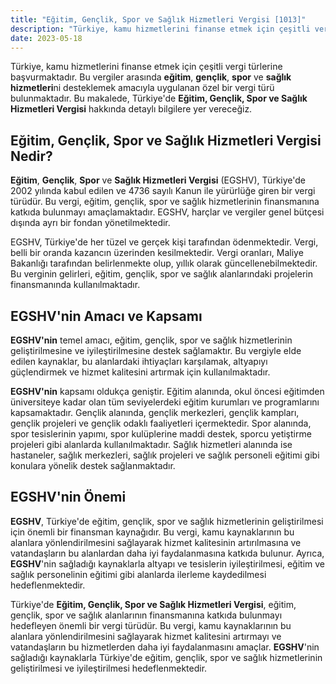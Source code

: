 ```yaml
---
title: "Eğitim, Gençlik, Spor ve Sağlık Hizmetleri Vergisi [1013]"
description: "Türkiye, kamu hizmetlerini finanse etmek için çeşitli vergi türlerine başvurmaktadır."
date: 2023-05-18
---
```


Türkiye, kamu hizmetlerini finanse etmek için çeşitli vergi türlerine başvurmaktadır. Bu vergiler arasında **eğitim**,
**gençlik**, **spor** ve **sağlık hizmetleri**ni desteklemek amacıyla uygulanan özel bir vergi türü bulunmaktadır. Bu
makalede, Türkiye'de **Eğitim, Gençlik, Spor ve Sağlık Hizmetleri Vergisi** hakkında detaylı bilgilere yer vereceğiz.

## Eğitim, Gençlik, Spor ve Sağlık Hizmetleri Vergisi Nedir?

**Eğitim**, **Gençlik**, **Spor** ve **Sağlık Hizmetleri Vergisi** (EGSHV), Türkiye'de 2002 yılında kabul edilen ve 4736
sayılı Kanun ile yürürlüğe giren bir vergi türüdür. Bu vergi, eğitim, gençlik, spor ve sağlık hizmetlerinin finansmanına
katkıda bulunmayı amaçlamaktadır. EGSHV, harçlar ve vergiler genel bütçesi dışında ayrı bir fondan yönetilmektedir.

EGSHV, Türkiye'de her tüzel ve gerçek kişi tarafından ödenmektedir. Vergi, belli bir oranda kazancın üzerinden
kesilmektedir. Vergi oranları, Maliye Bakanlığı tarafından belirlenmekte olup, yıllık olarak güncellenebilmektedir. Bu
verginin gelirleri, eğitim, gençlik, spor ve sağlık alanlarındaki projelerin finansmanında kullanılmaktadır.

## EGSHV'nin Amacı ve Kapsamı

**EGSHV'nin** temel amacı, eğitim, gençlik, spor ve sağlık hizmetlerinin geliştirilmesine ve iyileştirilmesine destek
sağlamaktır. Bu vergiyle elde edilen kaynaklar, bu alanlardaki ihtiyaçları karşılamak, altyapıyı güçlendirmek ve hizmet
kalitesini artırmak için kullanılmaktadır.

**EGSHV'nin** kapsamı oldukça geniştir. Eğitim alanında, okul öncesi eğitimden üniversiteye kadar olan tüm seviyelerdeki
eğitim kurumları ve programlarını kapsamaktadır. Gençlik alanında, gençlik merkezleri, gençlik kampları, gençlik
projeleri ve gençlik odaklı faaliyetleri içermektedir. Spor alanında, spor tesislerinin yapımı, spor kulüplerine maddi
destek, sporcu yetiştirme projeleri gibi alanlarda kullanılmaktadır. Sağlık hizmetleri alanında ise hastaneler, sağlık
merkezleri, sağlık projeleri ve sağlık personeli eğitimi gibi konulara yönelik destek sağlanmaktadır.

## EGSHV'nin Önemi

**EGSHV**, Türkiye'de eğitim, gençlik, spor ve sağlık hizmetlerinin geliştirilmesi için önemli bir finansman kaynağıdır.
Bu vergi, kamu kaynaklarının bu alanlara yönlendirilmesini sağlayarak hizmet kalitesinin artırılmasına ve vatandaşların
bu alanlardan daha iyi faydalanmasına katkıda bulunur. Ayrıca, **EGSHV**'nin sağladığı kaynaklarla altyapı ve tesislerin
iyileştirilmesi, eğitim ve sağlık personelinin eğitimi gibi alanlarda ilerleme kaydedilmesi hedeflenmektedir.

Türkiye'de **Eğitim, Gençlik, Spor ve Sağlık Hizmetleri Vergisi**, eğitim, gençlik, spor ve sağlık alanlarının
finansmanına katkıda bulunmayı hedefleyen önemli bir vergi türüdür. Bu vergi, kamu kaynaklarının bu alanlara
yönlendirilmesini sağlayarak hizmet kalitesini artırmayı ve vatandaşların bu hizmetlerden daha iyi faydalanmasını
amaçlar. **EGSHV**'nin sağladığı kaynaklarla Türkiye'de eğitim, gençlik, spor ve sağlık hizmetlerinin geliştirilmesi ve
iyileştirilmesi hedeflenmektedir.
